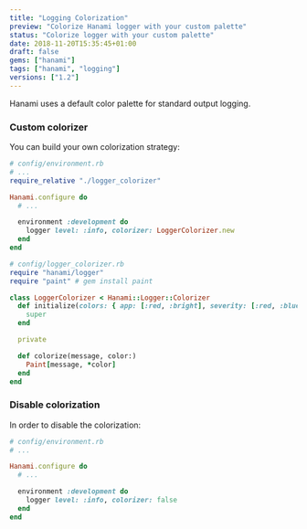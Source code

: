 ```yaml
---
title: "Logging Colorization"
preview: "Colorize Hanami logger with your custom palette"
status: "Colorize logger with your custom palette"
date: 2018-11-20T15:35:45+01:00
draft: false
gems: ["hanami"]
tags: ["hanami", "logging"]
versions: ["1.2"]
---
```


Hanami uses a default color palette for standard output logging.

### Custom colorizer

You can build your own colorization strategy:

```ruby
# config/environment.rb
# ...
require_relative "./logger_colorizer"

Hanami.configure do
  # ...

  environment :development do
    logger level: :info, colorizer: LoggerColorizer.new
  end
end
```

```ruby
# config/logger_colorizer.rb
require "hanami/logger"
require "paint" # gem install paint

class LoggerColorizer < Hanami::Logger::Colorizer
  def initialize(colors: { app: [:red, :bright], severity: [:red, :blue], datetime: [:italic, :yellow] })
    super
  end

  private

  def colorize(message, color:)
    Paint[message, *color]
  end
end
```

### Disable colorization

In order to disable the colorization:

```ruby
# config/environment.rb
# ...

Hanami.configure do
  # ...

  environment :development do
    logger level: :info, colorizer: false
  end
end
```

